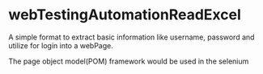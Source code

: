 # webTestingAutomationReadExcel
A simple format to extract basic information like username, password and utilize for login into a webPage.

The page object model(POM) framework would be used in the selenium
